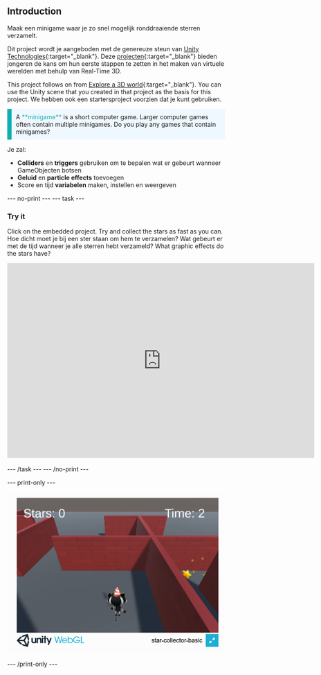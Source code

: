 ## Introduction

Maak een minigame waar je zo snel mogelijk ronddraaiende sterren verzamelt.

Dit project wordt je aangeboden met de genereuze steun van [Unity Technologies](https://unity.com/){:target="_blank"}.  Deze [projecten](https://projects.raspberrypi.org/en/pathways/unity-intro){:target="_blank"} bieden jongeren de kans om hun eerste stappen te zetten in het maken van virtuele werelden met behulp van Real-Time 3D.

This project follows on from [Explore a 3D world](https://projects.raspberrypi.org/en/projects/explore-a-3d-world){:target="_blank"}. You can use the Unity scene that you created in that project as the basis for this project. We hebben ook een startersproject voorzien dat je kunt gebruiken.

<p style="border-left: solid; border-width:10px; border-color: #0faeb0; background-color: aliceblue; padding: 10px;">
A <span style="color: #0faeb0">**minigame**</span> is a short computer game. Larger computer games often contain multiple minigames. Do you play any games that contain minigames?
</p>

Je zal:

+ **Colliders** en **triggers** gebruiken om te bepalen wat er gebeurt wanneer GameObjecten botsen
+ **Geluid** en **particle effects** toevoegen
+ Score en tijd **variabelen** maken, instellen en weergeven

--- no-print --- --- task ---

### Try it

Click on the embedded project. Try and collect the stars as fast as you can. Hoe dicht moet je bij een ster staan om hem te verzamelen? Wat gebeurt er met de tijd wanneer je alle sterren hebt verzameld? What graphic effects do the stars have?
<iframe allowtransparency="true" width="710" height="450" src="https://star-collector-basic.rpfilt.repl.co" frameborder="0"></iframe>


--- /task --- --- /no-print ---

--- print-only ---

![Sterren verzamelaar spel draait in een browser.](images/star-collector-webgl.png)

--- /print-only ---
